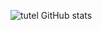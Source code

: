 ![tutel GitHub stats](https://github-readme-stats.vercel.app/api?username=JohnVictoryz&show_icons=true&theme=gruvbox)
